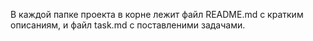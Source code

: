 В каждой папке проекта в корне лежит файл README.md с кратким описаниям, и файл task.md с поставленими задачами.
